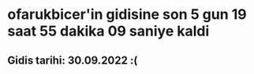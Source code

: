 # ofarukbicer'in gidisine son 5 gun 19 saat 55 dakika 09 saniye kaldi

## Gidis tarihi: 30.09.2022 :(